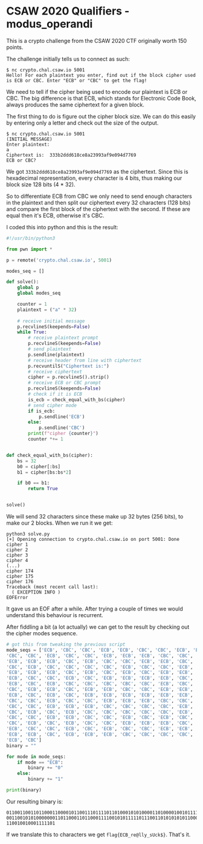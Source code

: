 # CSAW 2020 Qualifiers - modus_operandi


This is a crypto challenge from the CSAW 2020 CTF originally worth 150 points.

The challenge initially tells us to connect as such:

```
$ nc crypto.chal.csaw.io 5001
Hello! For each plaintext you enter, find out if the block cipher used is ECB or CBC. Enter "ECB" or "CBC" to get the flag!
```

We need to tell if the cipher being used to encode our plaintext is ECB or CBC. The big difference is that ECB, which stands for Electronic Code Book, always produces the same ciphertext for a given block.

The first thing to do is figure out the cipher block size. We can do this easily by entering only a letter and check out the size of the output.

```
$ nc crypto.chal.csaw.io 5001
(INITIAL MESSAGE)
Enter plaintext:
a
Ciphertext is:  333b2ddd618ce8a23993af9e094d7769
ECB or CBC?
```

We got `333b2ddd618ce8a23993af9e094d7769` as the ciphertext. Since this is hexadecimal representation, every character is 4 bits, thus making our block size 128 bits (4 * 32).

So to differentiate ECB from CBC we only need to send enough characters in the plaintext and then split our ciphertext every 32 characters (128 bits) and compare the first block of the ciphertext with the second. If these are equal then it's ECB, otherwise it's CBC.

I coded this into python and this is the result:

```python
#!/usr/bin/python3

from pwn import *

p = remote('crypto.chal.csaw.io', 5001)

modes_seq = []

def solve():
    global p
    global modes_seq

    counter = 1
    plaintext = ("a" * 32)
    
    # receive initial message
    p.recvlineS(keepends=False)
    while True:
        # receive plaintext prompt
        p.recvlineS(keepends=False)
        # send plaintext
        p.sendline(plaintext)
        # receive header from line with ciphertext
        p.recvuntilS("Ciphertext is:")
        # receive ciphertext
        cipher = p.recvlineS().strip()
        # receive ECB or CBC prompt
        p.recvlineS(keepends=False)
        # check if it is ECB
        is_ecb = check_equal_with_bs(cipher)
        # send cipher mode
        if is_ecb:
            p.sendline('ECB')
        else:
            p.sendline('CBC')
        print(f"cipher {counter}")
        counter *+= 1


def check_equal_with_bs(cipher):
    bs = 32
    b0 = cipher[:bs]
    b1 = cipher[bs:bs*2]

    if b0 == b1:
        return True


solve()
```

We will send 32 characters since these make up 32 bytes (256 bits), to make our 2 blocks. When we run it we get:

```
python3 solve.py
[+] Opening connection to crypto.chal.csaw.io on port 5001: Done
cipher 1
cipher 2
cipher 3
cipher 4
(...)
cipher 174
cipher 175
cipher 176
Traceback (most recent call last):
  ( EXCEPTION INFO )
EOFError
```

It gave us an EOF after a while. After trying a couple of times we would understand this behaviour is recurrent.

After fiddling a bit (a lot actually) we can get to the result by checking out the cipher modes sequence.

```python
# got this from tweaking the previous script
mode_seqs = ['ECB', 'CBC', 'CBC', 'ECB', 'ECB', 'CBC', 'CBC', 'ECB', 'ECB',
'CBC', 'CBC', 'ECB', 'CBC', 'CBC', 'ECB', 'ECB', 'ECB', 'CBC', 'CBC', 'ECB',
'ECB', 'ECB', 'ECB', 'CBC', 'ECB', 'CBC', 'CBC', 'ECB', 'ECB', 'CBC', 'CBC',
'CBC', 'ECB', 'CBC', 'CBC', 'CBC', 'CBC', 'ECB', 'CBC', 'CBC', 'ECB', 'CBC',
'ECB', 'ECB', 'ECB', 'CBC', 'ECB', 'CBC', 'ECB', 'CBC', 'ECB', 'ECB', 'ECB',
'ECB', 'CBC', 'CBC', 'ECB', 'CBC', 'ECB', 'ECB', 'ECB', 'ECB', 'CBC', 'ECB',
'ECB', 'CBC', 'ECB', 'CBC', 'CBC', 'CBC', 'CBC', 'CBC', 'ECB', 'CBC', 'CBC',
'CBC', 'ECB', 'ECB', 'CBC', 'ECB', 'ECB', 'CBC', 'CBC', 'ECB', 'ECB', 'CBC',
'ECB', 'CBC', 'ECB', 'CBC', 'ECB', 'ECB', 'ECB', 'ECB', 'ECB', 'ECB', 'ECB',
'CBC', 'CBC', 'ECB', 'CBC', 'CBC', 'ECB', 'ECB', 'ECB', 'CBC', 'CBC', 'ECB',
'CBC', 'CBC', 'ECB', 'ECB', 'ECB', 'CBC', 'CBC', 'CBC', 'CBC', 'ECB', 'ECB',
'CBC', 'ECB', 'CBC', 'ECB', 'CBC', 'CBC', 'CBC', 'CBC', 'CBC', 'ECB', 'CBC',
'CBC', 'CBC', 'ECB', 'ECB', 'CBC', 'CBC', 'ECB', 'CBC', 'ECB', 'CBC', 'ECB',
'CBC', 'ECB', 'CBC', 'ECB', 'CBC', 'CBC', 'ECB', 'ECB', 'ECB', 'CBC', 'CBC',
'ECB', 'CBC', 'CBC', 'ECB', 'CBC', 'ECB', 'CBC', 'CBC', 'ECB', 'ECB', 'CBC',
'ECB', 'ECB', 'CBC', 'ECB', 'ECB', 'ECB', 'CBC', 'CBC', 'CBC', 'CBC', 'CBC',
'ECB', 'CBC']
binary = ""

for mode in mode_seqs:
    if mode == "ECB":
        binary += "0"
    else:
        binary += "1"

print(binary)
```

Our resulting binary is:
```
0110011001101100011000010110011101111011010001010100001101000010010111110111001
0011001010100000001101100011011000111100101011111011100110101010101100011011010
110010010001111101
```

If we translate this to characters we get `flag{ECB_re@lly_sUck$}`. That's it.

